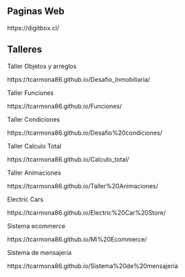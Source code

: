 <h2>Paginas Web</h2>

<p>https://digitbox.cl/</p>


<h2>Talleres</h2>

<p>Taller Objetos y arreglos</p>
<p>https://tcarmona86.github.io/Desafio_Inmobiliaria/</p>

<p>Taller Funciones</p>
<p>https://tcarmona86.github.io/Funciones/</p>

<p>Taller Condiciones</p>
<p>https://tcarmona86.github.io/Desafio%20condiciones/</p>

<p>Taller Calculo Total</p>
<p>https://tcarmona86.github.io/Calculo_total/</p>

<p>Taller Animaciones</p>
<p>https://tcarmona86.github.io/Taller%20Animaciones/</p>


<p>Electric Cars<p>
<p>https://tcarmona86.github.io/Electric%20Car%20Store/</p>

<P>Sistema ecommerce<p>
<p>https://tcarmona86.github.io/Mi%20Ecommerce/</p>

<p>Sistema de mensajeria</p>
<p>https://tcarmona86.github.io/Sistema%20de%20mensajeria</p>
